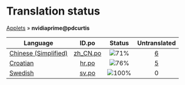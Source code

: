 # Translation status
[Applets](../../README.md) &#187; **nvidiaprime@pdcurtis**

Language | ID.po | Status | Untranslated
---------|:--:|:------:|:-----------:
[Chinese (Simplified)](../../language-status/zh_CN.md) | [zh_CN.po](po/zh_CN.po) | ![71%](http://progressed.io/bar/71) | [6](untranslated-po/zh_CN.md)
[Croatian](../../language-status/hr.md) | [hr.po](po/hr.po) | ![76%](http://progressed.io/bar/76) | [5](untranslated-po/hr.md)
[Swedish](../../language-status/sv.md) | [sv.po](po/sv.po) | ![100%](http://progressed.io/bar/100) | 0

